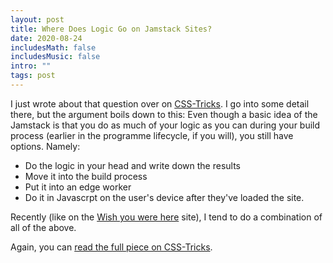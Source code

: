 ```yaml
---
layout: post
title: Where Does Logic Go on Jamstack Sites?
date: 2020-08-24
includesMath: false
includesMusic: false
intro: ""
tags: post
---
```


I just wrote about that question over on [CSS-Tricks](https://css-tricks.com/where-does-logic-go-on-jamstack-sites/). I go into some detail there, but the argument boils down to this: Even though a basic idea of the Jamstack is that you do as much of your logic as you can during your build process (earlier in the programme lifecycle, if you will), you still have options. Namely:

- Do the logic in your head and write down the results
- Move it into the build process
- Put it into an edge worker
- Do it in Javascrpt on the user's device after they've loaded the site.

Recently (like on the [Wish you were here](https://maxkoehler.com/work/camberwell-2020/) site), I tend to do a combination of all of the above.

Again, you can [read the full piece on CSS-Tricks](https://css-tricks.com/where-does-logic-go-on-jamstack-sites/).
